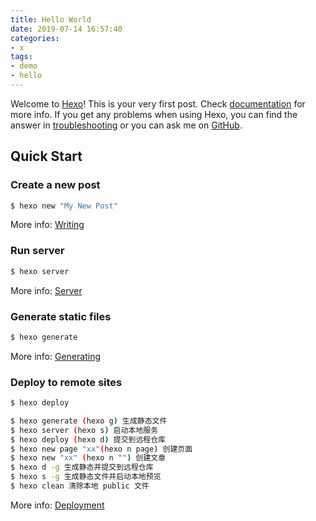```yaml
---
title: Hello World
date: 2019-07-14 16:57:40
categories:
- x
tags: 
- demo
- hello
---
```

Welcome to [Hexo](https://hexo.io/)! This is your very first post. Check [documentation](https://hexo.io/docs/) for more info. If you get any problems when using Hexo, you can find the answer in [troubleshooting](https://hexo.io/docs/troubleshooting.html) or you can ask me on [GitHub](https://github.com/hexojs/hexo/issues).

## Quick Start

### Create a new post

``` bash
$ hexo new "My New Post"
```

More info: [Writing](https://hexo.io/docs/writing.html)

### Run server

``` bash
$ hexo server
```

More info: [Server](https://hexo.io/docs/server.html)

### Generate static files

``` bash
$ hexo generate
```

More info: [Generating](https://hexo.io/docs/generating.html)

### Deploy to remote sites

``` bash
$ hexo deploy
```

``` bash
$ hexo generate (hexo g) 生成静态文件
$ hexo server (hexo s) 启动本地服务
$ hexo deploy (hexo d) 提交到远程仓库
$ hexo new page "xx"(hexo n page) 创建页面 
$ hexo new "xx" (hexo n "") 创建文章
$ hexo d -g 生成静态并提交到远程仓库
$ hexo s -g 生成静态文件并启动本地预览
$ hexo clean 清除本地 public 文件
```

More info: [Deployment](https://hexo.io/docs/deployment.html)
